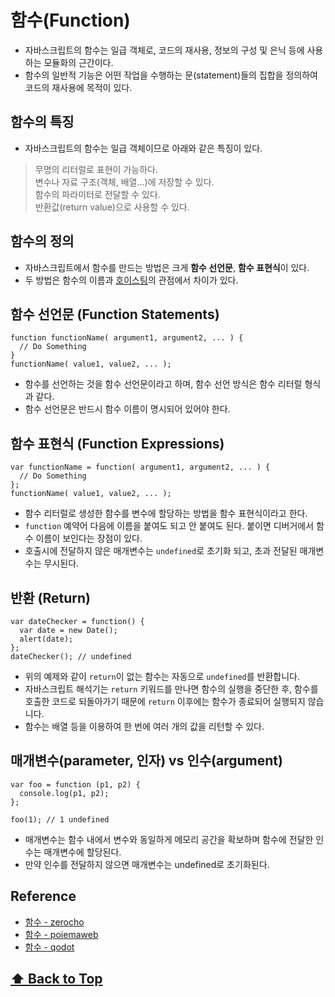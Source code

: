 # 함수(Function)

* 자바스크립트의 함수는 일급 객체로, 코드의 재사용, 정보의 구성 및 은닉 등에 사용하는 모듈화의 근간이다.
* 함수의 일반적 기능은 어떤 작업을 수행하는 문(statement)들의 집합을 정의하여 코드의 재사용에 목적이 있다. 


## 함수의 특징

* 자바스크립트의 함수는 일급 객체이므로 아래와 같은 특징이 있다.

> 무명의 리터럴로 표현이 가능하다.  
변수나 자료 구조(객체, 배열…)에 저장할 수 있다.  
함수의 파라미터로 전달할 수 있다.  
반환값(return value)으로 사용할 수 있다.

## 함수의 정의

* 자바스크립트에서 함수를 만드는 방법은 크게 **함수 선언문**, **함수 표현식**이 있다.  
* 두 방법은 함수의 이름과 [호이스팅](javascript/js_hoisting/README.md)의 관점에서 차이가 있다.  



## 함수 선언문 (Function Statements)

```javacript
function functionName( argument1, argument2, ... ) {
  // Do Something
}
functionName( value1, value2, ... );
```
* 함수를 선언하는 것을 함수 선언문이라고 하며, 함수 선언 방식은 함수 리터럴 형식과 같다.  
* 함수 선언문은 반드시 함수 이름이 명시되어 있어야 한다.



## 함수 표현식 (Function Expressions)


```javacript
var functionName = function( argument1, argument2, ... ) {
  // Do Something
};
functionName( value1, value2, ... );
```
* 함수 리터럴로 생성한 함수를 변수에 할당하는 방법을 함수 표현식이라고 한다. 
* `function` 예약어 다음에 이름을 붙여도 되고 안 붙여도 된다. 붙이면 디버거에서 함수 이름이 보인다는 장점이 있다.  
* 호출시에 전달하지 않은 매개변수는 `undefined`로 초기화 되고, 초과 전달된 매개변수는 무시된다.


## 반환 (Return)


```javacript
var dateChecker = function() {
  var date = new Date();
  alert(date);
};
dateChecker(); // undefined
```

* 위의 예제와 같이 `return`이 없는 함수는 자동으로 `undefined`를 반환합니다.  
* 자바스크립트 해석기는 `return` 키워드를 만나면 함수의 실행을 중단한 후, 함수를 호출한 코드로 되돌아가기 때문에 `return` 이후에는 함수가 종료되어 실행되지 않습니다. 
* 함수는 배열 등을 이용하여 한 번에 여러 개의 값을 리턴할 수 있다.


## 매개변수(parameter, 인자) vs 인수(argument)


```javacript
var foo = function (p1, p2) {
  console.log(p1, p2);
};

foo(1); // 1 undefined
```

* 매개변수는 함수 내에서 변수와 동일하게 메모리 공간을 확보하며 함수에 전달한 인수는 매개변수에 할당된다.  
* 만약 인수를 전달하지 않으면 매개변수는 undefined로 초기화된다.  
  
  
## Reference

- [함수 - zerocho](https://www.zerocho.com/category/JavaScript/post/572dcbbd2115c895b0f248fd)  
- [함수 - poiemaweb](https://poiemaweb.com/js-function)  
- [함수 - qodot](https://gist.github.com/qodot/1845fd02f14807d2eee9c58270ff1b2a#file-javascript-function-md)



 **[⬆  Back to Top](#함수function)**
---
